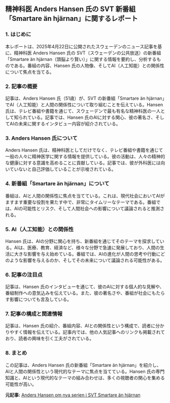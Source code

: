 ## 精神科医 Anders Hansen 氏の SVT 新番組「Smartare än hjärnan」に関するレポート

### 1. はじめに

本レポートは、2025年4月22日に公開されたスウェーデンのニュース記事を基に、精神科医 Anders Hansen 氏の SVT（スウェーデンの公共放送）の新番組「Smartare än hjärnan（頭脳より賢い）」に関する情報を要約し、分析するものである。番組の内容、Hansen 氏の人物像、そしてAI（人工知能）との関係性について焦点を当てる。

### 2. 記事の概要

記事は、Anders Hansen 氏（51歳）が、SVT の新番組「Smartare än hjärnan」でAI（人工知能）と人間の関係性について取り組むことを伝えている。Hansen 氏は、テレビ番組や書籍を通じて、スウェーデンで最も有名な精神科医の一人として知られている。記事では、Hansen 氏のAIに対する関心、彼の著名さ、そしてAIの未来に関するインタビュー内容が紹介されている。

### 3. Anders Hansen 氏について

Anders Hansen 氏は、精神科医としてだけでなく、テレビ番組や書籍を通じて一般の人々に精神医学に関する情報を提供している。彼の活動は、人々の精神的な健康に対する意識を高めることに貢献している。記事では、彼が外科医には向いていないと自己評価していることが示唆されている。

### 4. 新番組「Smartare än hjärnan」について

番組は、AIと人間の関係性に焦点を当てている。これは、現代社会においてAIがますます重要な役割を果たす中で、非常にタイムリーなテーマである。番組では、AIの可能性とリスク、そして人間社会への影響について議論されると推測される。

### 5. AI（人工知能）との関係性

Hansen 氏は、AIの分野に関心を持ち、新番組を通じてそのテーマを探求している。AIは、医療、教育、経済など、様々な分野で急速に発展しており、人間の生活に大きな影響を与え始めている。番組では、AIの進化が人間の思考や行動にどのような影響を与えるのか、そしてその未来について議論される可能性がある。

### 6. 記事の注目点

記事は、Hansen 氏のインタビューを通じて、彼のAIに対する個人的な見解や、番組制作への意気込みを伝えている。また、彼の著名さや、番組が社会にもたらす影響についても言及している。

### 7. 記事の構成と関連情報

記事は、Hansen 氏の紹介、番組内容、AIとの関係性という構成で、読者に分かりやすく情報を伝えている。記事内では、他の人気記事へのリンクも掲載されており、読者の興味を引く工夫がされている。

### 8. まとめ

この記事は、Anders Hansen 氏の新番組「Smartare än hjärnan」を紹介し、AIと人間の関係性という現代的なテーマに焦点を当てている。Hansen 氏の専門知識と、AIという現代的なテーマの組み合わせは、多くの視聴者の関心を集める可能性が高い。



**元記事:** [Anders Hansen om nya serien i SVT Smartare än hjärnan](https://www.aftonbladet.se/nojesbladet/a/OoAM7E/anders-hansen-om-nya-serien-i-svt-smartare-an-hjarnan)